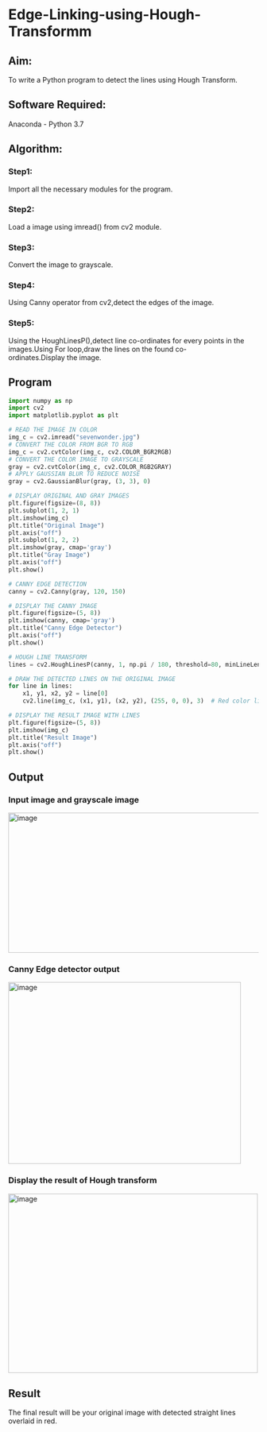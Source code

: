 # Edge-Linking-using-Hough-Transformm
## Aim:
To write a Python program to detect the lines using Hough Transform.

## Software Required:
Anaconda - Python 3.7

## Algorithm:
### Step1:

Import all the necessary modules for the program.
### Step2:

Load a image using imread() from cv2 module.
### Step3:

Convert the image to grayscale.
### Step4:

Using Canny operator from cv2,detect the edges of the image.
### Step5:

Using the HoughLinesP(),detect line co-ordinates for every points in the images.Using For loop,draw the lines on the found co-ordinates.Display the image.
## Program
```py
import numpy as np
import cv2
import matplotlib.pyplot as plt

# READ THE IMAGE IN COLOR
img_c = cv2.imread("sevenwonder.jpg")
# CONVERT THE COLOR FROM BGR TO RGB
img_c = cv2.cvtColor(img_c, cv2.COLOR_BGR2RGB)
# CONVERT THE COLOR IMAGE TO GRAYSCALE
gray = cv2.cvtColor(img_c, cv2.COLOR_RGB2GRAY)
# APPLY GAUSSIAN BLUR TO REDUCE NOISE
gray = cv2.GaussianBlur(gray, (3, 3), 0)
```
```py
# DISPLAY ORIGINAL AND GRAY IMAGES
plt.figure(figsize=(8, 8))
plt.subplot(1, 2, 1)
plt.imshow(img_c)
plt.title("Original Image")
plt.axis("off")
plt.subplot(1, 2, 2)
plt.imshow(gray, cmap='gray')
plt.title("Gray Image")
plt.axis("off")
plt.show()
```
```py
# CANNY EDGE DETECTION
canny = cv2.Canny(gray, 120, 150)

# DISPLAY THE CANNY IMAGE
plt.figure(figsize=(5, 8))
plt.imshow(canny, cmap='gray')
plt.title("Canny Edge Detector")
plt.axis("off")
plt.show()
```
```py
# HOUGH LINE TRANSFORM
lines = cv2.HoughLinesP(canny, 1, np.pi / 180, threshold=80, minLineLength=50, maxLineGap=250)

# DRAW THE DETECTED LINES ON THE ORIGINAL IMAGE
for line in lines:
    x1, y1, x2, y2 = line[0]
    cv2.line(img_c, (x1, y1), (x2, y2), (255, 0, 0), 3)  # Red color lines

```
```py
# DISPLAY THE RESULT IMAGE WITH LINES
plt.figure(figsize=(5, 8))
plt.imshow(img_c)
plt.title("Result Image")
plt.axis("off")
plt.show()
```
## Output

### Input image and grayscale image
<img width="770" height="282" alt="image" src="https://github.com/user-attachments/assets/3284a9a0-3173-4f47-8feb-fb130893b04a" />


### Canny Edge detector output
<img width="468" height="366" alt="image" src="https://github.com/user-attachments/assets/e2e9c5b1-cec0-41ab-8c8c-8214846917d9" />


### Display the result of Hough transform
<img width="502" height="361" alt="image" src="https://github.com/user-attachments/assets/9a97717f-0563-4ea8-a221-d52e8a568fec" />


## Result
The final result will be your original image with detected straight lines overlaid in red.
